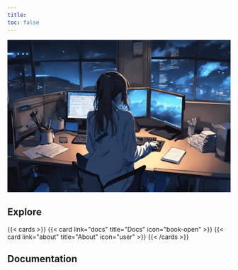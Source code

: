 ```yaml
---
title:
toc: false
---
```


![alt text](https://github.com/hummer12345/DailyCodeJournal/blob/main/static/images/0_A%20late-night%20scene%20featuring%20a%20girl%20programmer%20in%20_esrgan-v1-x2plus.png?raw=true)

## Explore

{{< cards >}}
  {{< card link="docs" title="Docs" icon="book-open" >}}
  {{< card link="about" title="About" icon="user" >}}
{{< /cards >}}

## Documentation

